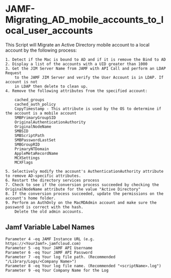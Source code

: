  # JAMF-Migrating_AD_mobile_accounts_to_local_user_accounts

This Script will Migrate an Active Directory mobile account to a local account
by the following process:

	1. Detect if the Mac is bound to AD and if it is remove the Bind to AD
	2. Display a list of the accounts with a UID greater than 1000
	3. Get the JIM Server Name from JAMF with API Call and perform an LDAP Request 
		to the JAMF JIM Server and verify the User Account is in LDAP. If account is not 
		in LDAP then delete to clean up.
	4. Remove the following attributes from the specified account:
	
		cached_groups
		cached_auth_policy
		CopyTimestamp - This attribute is used by the OS to determine if the account is a mobile account
		SMBPrimaryGroupSID
		OriginalAuthenticationAuthority
		OriginalNodeName
		SMBSID
		SMBScriptPath
		SMBPasswordLastSet
		SMBGroupRID
		PrimaryNTDomain
		AppleMetaRecordName
		MCXSettings
		MCXFlags
	
	5. Selectively modify the account's AuthenticationAuthority attribute to remove AD-specific attributes.
	6. Restart the directory services process
	7. Check to see if the conversion process succeeded by checking the OriginalNodeName attribute for the value "Active Directory"
	8. If the conversion process succeeded, update the permissions on the account's home folder.
	9. Perform an AuthOnly on the MacMDAdmin account and make sure the password is correct with the hash.
		Delete the old admin accounts.

	
## Jamf Variable Label Names

	Parameter 4 -eq JAMF Instance URL (e.g. https://<YourJamf>.jamfcloud.com)
	Parameter 5 -eq Your JAMF API Username
	Parameter 6 -eq Your JAMF API Password
	Parameter 7 -eq Your log file path. (Recommended "/Library/Logs/<Company Name>")
	Parameter 8 -eq Your log file name. (Recommended "<scriptName>.log")
	Parameter 9 -eq Your Company Name for the Log